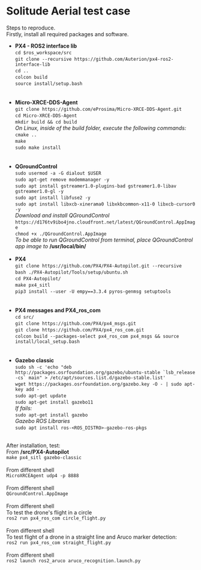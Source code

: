 # Solitude Aerial test case

Steps to reproduce.
<br>Firstly, install all required packages and software.<br/>
* **PX4 - ROS2 interface lib**
<br>```cd $ros_workspace/src```<br/>
```git clone --recursive https://github.com/Auterion/px4-ros2-interface-lib```<br/>
```cd ..```<br/>
```colcon build```<br/>
```source install/setup.bash```<br/>
<br><br/>
* **Micro-XRCE-DDS-Agent**
<br>```git clone https://github.com/eProsima/Micro-XRCE-DDS-Agent.git```<br/>
```cd Micro-XRCE-DDS-Agent```<br/>
```mkdir build && cd build```<br/>
_On Linux, inside of the build folder, execute the following commands:_
<br>```cmake ..```<br/>
```make```<br/>
```sudo make install```<br/>
<br><br/>
* **QGroundControl**
<br>```sudo usermod -a -G dialout $USER```<br/>
```sudo apt-get remove modemmanager -y```<br/>
```sudo apt install gstreamer1.0-plugins-bad gstreamer1.0-libav gstreamer1.0-gl -y```<br/>
```sudo apt install libfuse2 -y```<br/>
```sudo apt install libxcb-xinerama0 libxkbcommon-x11-0 libxcb-cursor0 -y```<br/>
_Download and install QGroundControl_
<br>```https://d176tv9ibo4jno.cloudfront.net/latest/QGroundControl.AppImage ```<br/>
```chmod +x ./QGroundControl.AppImage```<br/>
_To be able to run QGroundControl from terminal, place QGroundControl app image to_ **/usr/local/bin/**
<br><br/>
* **PX4**
<br>```git clone https://github.com/PX4/PX4-Autopilot.git --recursive```<br/>
```bash ./PX4-Autopilot/Tools/setup/ubuntu.sh```<br/>
```cd PX4-Autopilot/```<br/>
```make px4_sitl```<br/>
```pip3 install --user -U empy==3.3.4 pyros-genmsg setuptools```<br/>
<br><br/>
* **PX4 messages and PX4_ros_com**
<br>```cd src/```</br>
```git clone https://github.com/PX4/px4_msgs.git```</br>
```git clone https://github.com/PX4/px4_ros_com.git```</br>
```colcon build --packages-select px4_ros_com px4_msgs && source install/local_setup.bash```<br/>
<br><br/>
* **Gazebo classic**
<br>```sudo sh -c 'echo "deb http://packages.osrfoundation.org/gazebo/ubuntu-stable `lsb_release -cs` main" > /etc/apt/sources.list.d/gazebo-stable.list' ```</br>
```wget https://packages.osrfoundation.org/gazebo.key -O - | sudo apt-key add -```</br>
```sudo apt-get update```</br>
```sudo apt-get install gazebo11```<br/>
_If fails:_
<br>```sudo apt-get install gazebo```<br/>
_Gazebo ROS Libraries_
<br>```sudo apt install ros-<ROS_DISTRO>-gazebo-ros-pkgs```</br>


<br>After installation, test:<br/>
From **/src/PX4-Autopilot**</br>
```make px4_sitl gazebo-classic```<br/>
<br>From different shell</br>
```MicroXRCEAgent udp4 -p 8888```<br/>
<br>From different shell</br>
```QGroundControl.AppImage```<br/>
<br>From different shell
<br>To test the drone's flight in a circle<br/>
```ros2 run px4_ros_com circle_flight.py``` <br/>
<br>From different shell</br>
To test flight of a drone in a straight line and Aruco marker detection:
<br>```ros2 run px4_ros_com straight_flight.py```<br/>
<br>From different shell</br>
```ros2 launch ros2_aruco aruco_recognition.launch.py```<br/>

